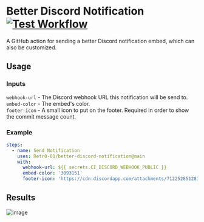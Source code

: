 # Better Discord Notification [![Test Workflow](https://github.com/Retr0-01/better-discord-notification/actions/workflows/discord-notification.yml/badge.svg?branch=main)](https://github.com/Retr0-01/better-discord-notification/actions/workflows/discord-notification.yml)  
A GitHub action for sending a better Discord notification embed, which can also be customized.

## Usage
### Inputs
``webhook-url`` - The Discord webhook URL this notification will be send to.  
``embed-color`` - The embed's color.  
``footer-icon`` - A small icon to put on the footer. Required in order to show the commit message count.  

### Example
```yml
steps:
  - name: Send Notification
    uses: Retr0-01/better-discord-notification@main
    with:
      webhook-url: ${{ secrets.CI_DISCORD_WEBHOOK_PUBLIC }}
      embed-color: '3093151'
      footer-icon: 'https://cdn.discordapp.com/attachments/712252851283296260/961953852897255454/706526933973860412.png'
```

## Results
![image](https://user-images.githubusercontent.com/61121754/162499543-01ecfe49-8d3b-4291-8504-6d07cf8370f5.png)
